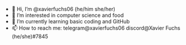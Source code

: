 - 👋 Hi, I’m @xavierfuchs06 (he/him she/her)
- 👀 I’m interested in computer science and food
- 🌱 I’m currently learning basic coding and GitHub
- 📫 How to reach me: telegram@xavierfuchs06 discord@Xavier Fuchs (he/she)#7845

<!---
xavierfuchs06/xavierfuchs06 is a ✨ special ✨ repository because its `README.md` (this file) appears on your GitHub profile.
You can click the Preview link to take a look at your changes.
--->

